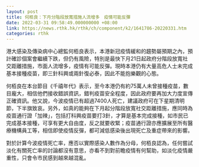 ```yaml
---
layout: post
title: 何栢良：下月分階段放寬措施人流增多　疫情可能反彈
date: 2022-03-31 09:58:49.000000000 +08:00
link: https://news.rthk.hk/rthk/ch/component/k2/1641786-20220331.htm
categories: rthk
---
```


港大感染及傳染病中心總監何栢良表示，本港新冠疫情緩和的趨勢屬預期之內，預計確診個案會繼續下跌，但仍有風險，特別是最快下月21日起政府分階段放寬社交距離措施，市面人流增多，疫情有可能反彈。現時本港仍有大量高危人士未完成基本接種疫苗，即三針科興或兩針復必泰，因此不能抱樂觀的心態。

何栢良在本台節目《千禧年代》表示，至今本港仍有約75萬人未曾接種疫苗，數目龐大，相信他們接收錯誤資訊，錯判疫苗安全程度，因此政府要再加大力度宣傳正確資訊。他又說，今波疫情已有超過7400人死亡，建議政府可在下星期清明節，下半旗致哀。另外，如真的能夠在下月起分階段放寬社交距離措施，應同時為疫苗通行證「加辣」，包括打科興疫苗要打3針，才算是基本完成接種，如市民已完成基本接種，可享有更大自由度，反之就要收緊；疫苗通行證亦應擴展至所有醫療機構員工等，相信即使疫情反彈，都可減低感染後出現死亡及重症帶來的影響。

對於計算今波疫情死亡率，應否以實際感染人數作為分母，何栢良認為，任何嘗試淡化有關死亡率的討論都沒有意思，亦看不到對前瞻疫情有何幫助，如淡化疫情嚴重性，只會令市民感到越來越混亂。
